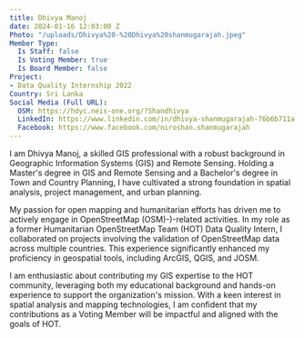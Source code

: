 ```yaml
---
title: Dhivya Manoj
date: 2024-01-16 12:03:00 Z
Photo: "/uploads/Dhivya%20-%20Dhivya%20shanmugarajah.jpeg"
Member Type:
  Is Staff: false
  Is Voting Member: true
  Is Board Member: false
Project:
- Data Quality Internship 2022
Country: Sri Lanka
Social Media (Full URL):
  OSM: https://hdyc.neis-one.org/?Shandhivya
  LinkedIn: https://www.linkedin.com/in/dhivya-shanmugarajah-76b6b711a
  Facebook: https://www.facebook.com/niroshan.shanmugarajah
---
```


I am Dhivya Manoj, a skilled GIS professional with a robust background in Geographic Information Systems (GIS) and Remote Sensing. Holding a Master's degree in GIS and Remote Sensing and a Bachelor's degree in Town and Country Planning, I have cultivated a strong foundation in spatial analysis, project management, and urban planning.

My passion for open mapping and humanitarian efforts has driven me to actively engage in OpenStreetMap (OSM)-)-related activities. In my role as a former Humanitarian OpenStreetMap Team (HOT) Data Quality Intern, I collaborated on projects involving the validation of OpenStreetMap data across multiple countries. This experience significantly enhanced my proficiency in geospatial tools, including ArcGIS, QGIS, and JOSM.

I am enthusiastic about contributing my GIS expertise to the HOT community, leveraging both my educational background and hands-on experience to support the organization's mission. With a keen interest in spatial analysis and mapping technologies, I am confident that my contributions as a Voting Member will be impactful and aligned with the goals of HOT.
